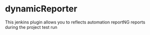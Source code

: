 dynamicReporter
===============

This jenkins plugin allows you to reflects automation reportNG reports during the project test run
